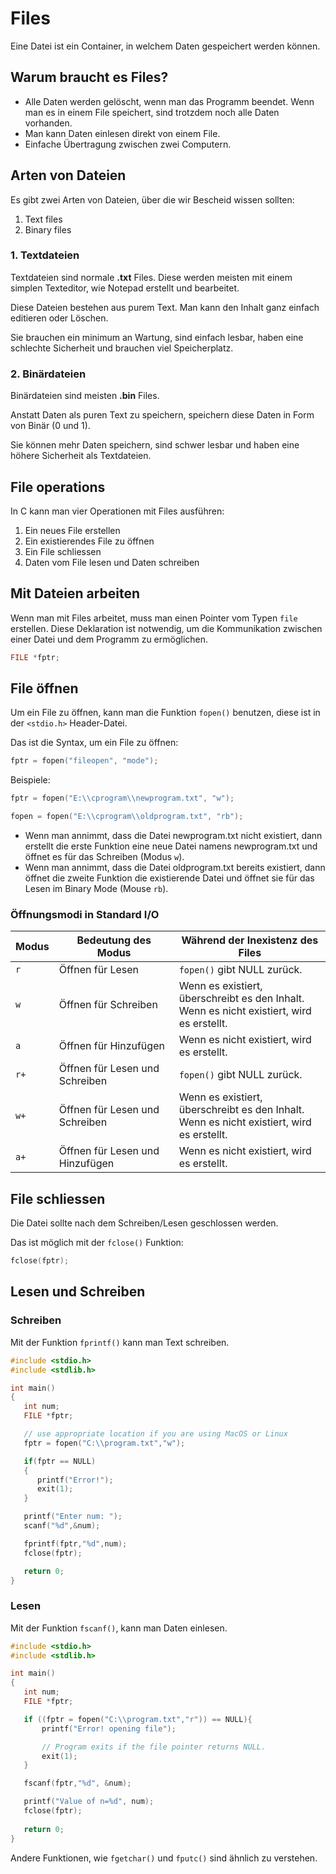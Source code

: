 # Files

Eine Datei ist ein Container, in welchem Daten gespeichert werden können.

## Warum braucht es Files?
- Alle Daten werden gelöscht, wenn man das Programm beendet. Wenn man es in einem File speichert, sind trotzdem noch alle Daten vorhanden.
- Man kann Daten einlesen direkt von einem File.
- Einfache Übertragung zwischen zwei Computern.

## Arten von Dateien
Es gibt zwei Arten von Dateien, über die wir Bescheid wissen sollten:

1. Text files
2. Binary files

### 1. Textdateien

Textdateien sind normale **.txt** Files. Diese werden meisten mit einem simplen Texteditor, wie Notepad erstellt und bearbeitet.

Diese Dateien bestehen aus purem Text. Man kann den Inhalt ganz einfach editieren oder Löschen.

Sie brauchen ein minimum an Wartung, sind einfach lesbar, haben eine schlechte Sicherheit und brauchen viel Speicherplatz.

### 2. Binärdateien

Binärdateien sind meisten **.bin** Files.

Anstatt Daten als puren Text zu speichern, speichern diese Daten in Form von Binär (0 und 1).

Sie können mehr Daten speichern, sind schwer lesbar und haben eine höhere Sicherheit als Textdateien.

## File operations

In C kann man vier Operationen mit Files ausführen:

1. Ein neues File erstellen
2. Ein existierendes File zu öffnen
3. Ein File schliessen
4. Daten vom File lesen und Daten schreiben

## Mit Dateien arbeiten

Wenn man mit Files arbeitet, muss man einen Pointer vom Typen `file` erstellen. Diese Deklaration ist notwendig, um die Kommunikation
zwischen einer Datei und dem Programm zu ermöglichen.

```C
FILE *fptr;
```

## File öffnen

Um ein File zu öffnen, kann man die Funktion `fopen()` benutzen, diese ist in der `<stdio.h>` Header-Datei.

Das ist die Syntax, um ein File zu öffnen:

```C
fptr = fopen("fileopen", "mode");
```

Beispiele:

```C
fptr = fopen("E:\\cprogram\\newprogram.txt", "w");

fopen = fopen("E:\\cprogram\\oldprogram.txt", "rb");
```

- Wenn man annimmt, dass die Datei <path>newprogram.txt</path> nicht existiert, dann erstellt die erste Funktion eine neue Datei namens <path>newprogram.txt</path> und öffnet es für das Schreiben (Modus `w`).
- Wenn man annimmt, dass die Datei <path>oldprogram.txt</path> bereits existiert, dann öffnet die zweite Funktion die existierende Datei und öffnet sie für das Lesen im Binary Mode (Mouse `rb`).

### Öffnungsmodi in Standard I/O

| Modus | Bedeutung des Modus             | Während der Inexistenz des Files                                                              |
|-------|---------------------------------|-----------------------------------------------------------------------------------------------|
| `r`   | Öffnen für Lesen                | `fopen()` gibt NULL zurück.                                                                   |
| `w`   | Öffnen für Schreiben            | Wenn es existiert, überschreibt es den Inhalt.<br/>Wenn es nicht existiert, wird es erstellt. |
| `a`   | Öffnen für Hinzufügen           | Wenn es nicht existiert, wird es erstellt.                                                    |
| `r+`  | Öffnen für Lesen und Schreiben  | `fopen()` gibt NULL zurück.                                                                   |
| `w+`  | Öffnen für Lesen und Schreiben  | Wenn es existiert, überschreibt es den Inhalt.<br/>Wenn es nicht existiert, wird es erstellt. |
| `a+`  | Öffnen für Lesen und Hinzufügen | Wenn es nicht existiert, wird es erstellt.                                                    |

## File schliessen

Die Datei sollte nach dem Schreiben/Lesen geschlossen werden.

Das ist möglich mit der `fclose()` Funktion:

```C
fclose(fptr);
```

## Lesen und Schreiben

### Schreiben

Mit der Funktion `fprintf()` kann man Text schreiben.

```C
#include <stdio.h>
#include <stdlib.h>

int main()
{
   int num;
   FILE *fptr;

   // use appropriate location if you are using MacOS or Linux
   fptr = fopen("C:\\program.txt","w");

   if(fptr == NULL)
   {
      printf("Error!");   
      exit(1);             
   }

   printf("Enter num: ");
   scanf("%d",&num);

   fprintf(fptr,"%d",num);
   fclose(fptr);

   return 0;
}
```

### Lesen

Mit der Funktion `fscanf()`, kann man Daten einlesen.

```C
#include <stdio.h>
#include <stdlib.h>

int main()
{
   int num;
   FILE *fptr;

   if ((fptr = fopen("C:\\program.txt","r")) == NULL){
       printf("Error! opening file");

       // Program exits if the file pointer returns NULL.
       exit(1);
   }

   fscanf(fptr,"%d", &num);

   printf("Value of n=%d", num);
   fclose(fptr); 
  
   return 0;
}
```

Andere Funktionen, wie `fgetchar()` und `fputc()` sind ähnlich zu verstehen.